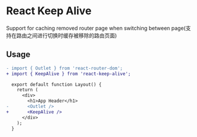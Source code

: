 # React Keep Alive

Support for caching removed router page when switching between page(支持在路由之间进行切换时缓存被移除的路由页面)

## Usage
```diff layout.tsx
- import { Outlet } from 'react-router-dom';
+ import { KeepAlive } from 'react-keep-alive';

  export default function Layout() {
    return (
      <div>
        <h1>App Header</h1>
-       <Outlet />
+       <KeepAlive />
      </div>
    );
  }
```